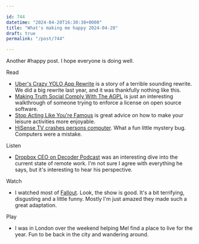 ```yaml
---

id: 744
datetime: "2024-04-20T16:30:30+0000"
title: "What's making me happy 2024-04-20"
draft: true
permalink: "/post/744"

---
```


Another #happy post. I hope everyone is doing well.

Read

- [Uber's Crazy YOLO App Rewrite](https://blog.pragmaticengineer.com/uber-app-rewrite-yolo/) is a story of a terrible sounding rewrite. We did a big rewrite last year, and it was thankfully nothing like this.
- [Making Truth Social Comply With The AGPL](https://boehs.org/node/truth-social) is just an interesting walkthrough of someone trying to enforce a license on open source software.
- [Stop Acting Like You're Famous](https://ajkprojects.com/stopactinglikeyourefamous) is great advice on how to make your leisure activities more enjoyable.
- [HiSense TV crashes persons computer](https://cohost.org/bravemule/post/5638478-empty). What a fun little mystery bug. Computers were a mistake.

Listen

- [Dropbox CEO on Decoder Podcast](https://www.theverge.com/24128606/dropbox-drew-houston-ai-remote-work-virtual-organization) was an interesting dive into the current state of remote work. I'm not sure I agree with everything he says, but it's interesting to hear his perspective.

Watch

 - I watched most of [Fallout](). Look, the show is good. It's a bit terrifying, disgusting and a little funny. Mostly I'm just amazed they made such a great adaptation.

Play

 - I was in London over the weekend helping Mel find a place to live for the year. Fun to be back in the city and wandering around.
